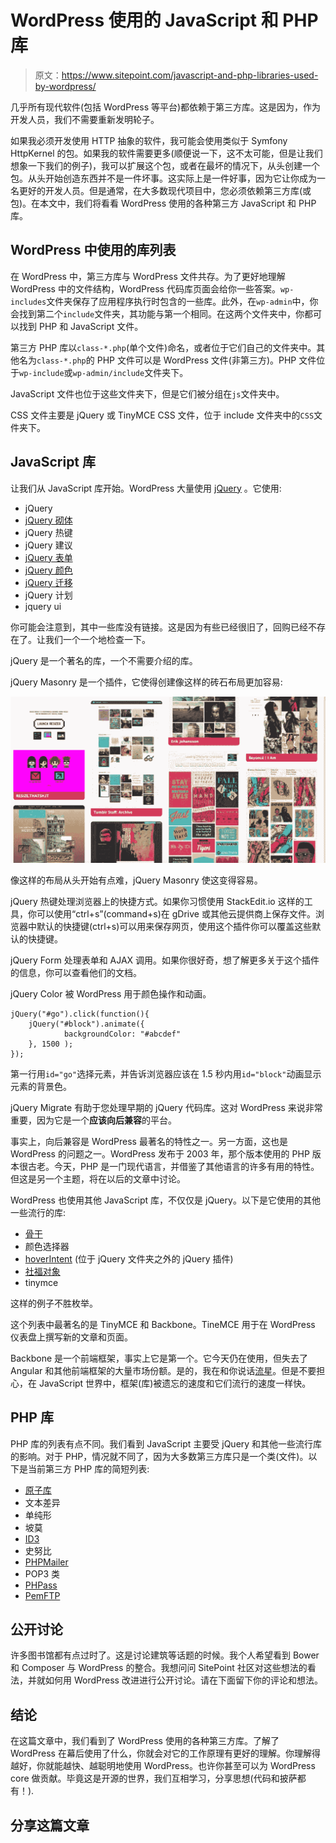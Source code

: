 # WordPress 使用的 JavaScript 和 PHP 库

> 原文：<https://www.sitepoint.com/javascript-and-php-libraries-used-by-wordpress/>

几乎所有现代软件(包括 WordPress 等平台)都依赖于第三方库。这是因为，作为开发人员，我们不需要重新发明轮子。

如果我必须开发使用 HTTP 抽象的软件，我可能会使用类似于 Symfony HttpKernel 的包。如果我的软件需要更多(顺便说一下，这不太可能，但是让我们想象一下我们的例子)，我可以扩展这个包，或者在最坏的情况下，从头创建一个包。从头开始创造东西并不是一件坏事。这实际上是一件好事，因为它让你成为一名更好的开发人员。但是通常，在大多数现代项目中，您必须依赖第三方库(或包)。在本文中，我们将看看 WordPress 使用的各种第三方 JavaScript 和 PHP 库。

## WordPress 中使用的库列表

在 WordPress 中，第三方库与 WordPress 文件共存。为了更好地理解 WordPress 中的文件结构，WordPress 代码库页面会给你一些答案。`wp-includes`文件夹保存了应用程序执行时包含的一些库。此外，在`wp-admin`中，你会找到第二个`include`文件夹，其功能与第一个相同。在这两个文件夹中，你都可以找到 PHP 和 JavaScript 文件。

第三方 PHP 库以`class-*.php`(单个文件)命名，或者位于它们自己的文件夹中。其他名为`class-*.php`的 PHP 文件可以是 WordPress 文件(非第三方)。PHP 文件位于`wp-include`或`wp-admin/include`文件夹下。

JavaScript 文件也位于这些文件夹下，但是它们被分组在`js`文件夹中。

CSS 文件主要是 jQuery 或 TinyMCE CSS 文件，位于 include 文件夹中的`CSS`文件夹下。

## JavaScript 库

让我们从 JavaScript 库开始。WordPress 大量使用 [jQuery](https://jquery.com) 。它使用:

*   jQuery
*   [jQuery 砌体](http://masonry.desandro.com)
*   jQuery 热键
*   jQuery 建议
*   [jQuery 表单](https://github.com/malsup/form)
*   [jQuery 颜色](http://github.com/jquery/jquery-color)
*   [jQuery 迁移](https://github.com/jquery/jquery-migrate)
*   jQuery 计划
*   jquery ui

你可能会注意到，其中一些库没有链接。这是因为有些已经很旧了，回购已经不存在了。让我们一个一个地检查一下。

jQuery 是一个著名的库，一个不需要介绍的库。

jQuery Masonry 是一个插件，它使得创建像这样的砖石布局更加容易:

![jQuery Masonry plugin](img/fbf51c60aa4c1241a1d66c0d414295cc.png)

像这样的布局从头开始有点难，jQuery Masonry 使这变得容易。

jQuery 热键处理浏览器上的快捷方式。如果你习惯使用 StackEdit.io 这样的工具，你可以使用“ctrl+s”(command+s)在 gDrive 或其他云提供商上保存文件。浏览器中默认的快捷键(ctrl+s)可以用来保存网页，使用这个插件你可以覆盖这些默认的快捷键。

jQuery Form 处理表单和 AJAX 调用。如果你很好奇，想了解更多关于这个插件的信息，你可以查看他们的文档。

jQuery Color 被 WordPress 用于颜色操作和动画。

```
jQuery("#go").click(function(){
    jQuery("#block").animate({
            backgroundColor: "#abcdef"
    }, 1500 );
});
```

第一行用`id="go"`选择元素，并告诉浏览器应该在 1.5 秒内用`id="block"`动画显示元素的背景色。

jQuery Migrate 有助于您处理早期的 jQuery 代码库。这对 WordPress 来说非常重要，因为它是一个**应该向后兼容**的平台。

事实上，向后兼容是 WordPress 最著名的特性之一。另一方面，这也是 WordPress 的问题之一。WordPress 发布于 2003 年，那个版本使用的 PHP 版本很古老。今天，PHP 是一门现代语言，并借鉴了其他语言的许多有用的特性。但这是另一个主题，将在以后的文章中讨论。

WordPress 也使用其他 JavaScript 库，不仅仅是 jQuery。以下是它使用的其他一些流行的库:

*   [骨干](http://backbonejs.org)
*   颜色选择器
*   [hoverIntent](http://cherne.net/brian/resources/jquery.hoverIntent.html) (位于 jQuery 文件夹之外的 jQuery 插件)
*   [社福对象](http://code.google.com/p/swfobject/)
*   tinymce

这样的例子不胜枚举。

这个列表中最著名的是 TinyMCE 和 Backbone。TineMCE 用于在 WordPress 仪表盘上撰写新的文章和页面。

Backbone 是一个前端框架，事实上它是第一个。它今天仍在使用，但失去了 Angular 和其他前端框架的大量市场份额。是的，我在和你说话[流星](https://www.meteor.com)。但是不要担心，在 JavaScript 世界中，框架(库)被遗忘的速度和它们流行的速度一样快。

## PHP 库

PHP 库的列表有点不同。我们看到 JavaScript 主要受 jQuery 和其他一些流行库的影响。对于 PHP，情况就不同了，因为大多数第三方库只是一个类(文件)。以下是当前第三方 PHP 库的简短列表:

*   [原子库](https://code.google.com/p/phpatomlib/)
*   文本差异
*   单纯形
*   坡莫
*   [ID3](https://github.com/JamesHeinrich/getID3)
*   史努比
*   [PHPMailer](https://github.com/PHPMailer/PHPMailer/)
*   POP3 类
*   [PHPass](http://www.openwall.com/phpass/)
*   [PemFTP](http://www.phpclasses.org/browse/package/1743.html)

## 公开讨论

许多图书馆都有点过时了。这是讨论建筑等话题的时候。我个人希望看到 Bower 和 Composer 与 WordPress 的整合。我想问问 SitePoint 社区对这些想法的看法，并就如何用 WordPress 改进进行公开讨论。请在下面留下你的评论和想法。

## 结论

在这篇文章中，我们看到了 WordPress 使用的各种第三方库。了解了 WordPress 在幕后使用了什么，你就会对它的工作原理有更好的理解。你理解得越好，你就能越快、越聪明地使用 WordPress。也许你甚至可以为 WordPress core 做贡献。毕竟这是开源的世界，我们互相学习，分享思想(代码和披萨都有！).

## 分享这篇文章